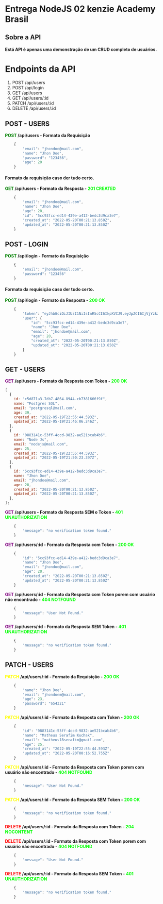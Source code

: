 # Entrega NodeJS 02 kenzie Academy Brasil

## Sobre a API

#### Está API é apenas uma demonstração de um CRUD completo de usuários.

# Endpoints da API

1. POST /api/users
2. POST /api/login
3. GET /api/users
4. GET /api/users/:id
5. PATCH /api/users/:id
6. DELETE /api/users/:id

## POST - USERS

**<font color="green">POST</font> /api/users - Formato da Requisição**

```js
    {
        "email": "jhondoe@mail.com",
	    "name": "Jhon Doe",
	    "password": "123456",
	    "age": 20
    }
```

#### Formato da requisição caso der tudo certo.

**<font color="green">GET</font> /api/users - Formato da Resposta - <font color="lime">201 CREATED</font>**

```js
    {
        "email": "jhondoe@mail.com",
        "name": "Jhon Doe",
        "age": 20,
        "id": "5cc93fcc-ed14-439e-a412-bedc3d9ca3e7",
        "created_at": "2022-05-20T00:21:13.850Z",
        "updated_at": "2022-05-20T00:21:13.850Z"
    }
```

## POST - LOGIN

**<font color="green">POST</font> /api/login - Formato da Requisição**

```js
    {
	    "email": "jhondoe@mail.com",
	    "password": "123456"
    }
```

#### Formato da requisição caso der tudo certo.

**<font color="green">POST</font> /api/login - Formato da Resposta - <font color="lime">200 OK</font>**

```js
    {
        "token": "eyJhbGciOiJIUzI1NiIsInR5cCI6IkpXVCJ9.eyJpZCI6IjVjYzkzZmNjLWVkMTQtNDM5ZS1hNDEyLWJlZGMzZDljYTNlNyIsIm5hbWUiOiJKaG9uIERvZSIsImVtYWlsIjoiamhvbmRvZUBtYWlsLmNvbSIsImFnZSI6MjAsImNyZWF0ZWRfYXQiOiIyMDIyLTA1LTIwVDAwOjIxOjEzLjg1MFoiLCJ1cGRhdGVkX2F0IjoiMjAyMi0wNS0tMFQwMDoyMToxMy44NTBaIiwiaWF0IjoxNjUzMDA0NTcxLCJleHAiOjE2NTMwOTA5NzF9.z5h_jscI23DHAZ9m-BreLRBly2RFqfEx7r4PNVGxc8z",
        "user": {
            "id": "5cc93fcc-ed14-439e-a412-bedc3d9ca3e7",
            "name": "Jhon Doe",
            "email": "jhondoe@mail.com",
            "age": 20,
            "created_at": "2022-05-20T00:21:13.850Z",
            "updated_at": "2022-05-20T00:21:13.850Z"
        }
    }
```

## GET - USERS

**<font color="purple">GET</font> /api/users - Formato da Resposta com Token - <font color="lime">200 OK</font>**

```js
[
  {
    id: "c5d871a3-7db7-4864-8944-cb7381666f9f",
    name: "Postgres SQL",
    email: "postgresql@mail.com",
    age: 39,
    created_at: "2022-05-19T22:55:44.593Z",
    updated_at: "2022-05-19T21:46:06.246Z",
  },
  {
    id: "0883141c-53ff-4ccd-9832-ae521bcab4b6",
    name: "Node Js",
    email: "nodejs@mail.com",
    age: 25,
    created_at: "2022-05-19T22:55:44.593Z",
    updated_at: "2022-05-19T21:50:23.397Z",
  },
  {
    id: "5cc93fcc-ed14-439e-a412-bedc3d9ca3e7",
    name: "Jhon Doe",
    email: "jhondoe@mail.com",
    age: 20,
    created_at: "2022-05-20T00:21:13.850Z",
    updated_at: "2022-05-20T00:21:13.850Z",
  },
];
```

**<font color="purple">GET</font> /api/users - Formato da Resposta SEM o Token - <font color="lime">401 UNAUTHORIZATION</font>**

```js
    {
        "message": "no verification token found."
    }
```

**<font color="purple">GET</font> /api/users/:id - Formato da Resposta com Token - <font color="lime">200 OK</font>**

```js
    {
        "id": "5cc93fcc-ed14-439e-a412-bedc3d9ca3e7",
        "name": "Jhon Doe",
        "email": "jhondoe@mail.com",
        "age": 20,
        "created_at": "2022-05-20T00:21:13.850Z",
        "updated_at": "2022-05-20T00:21:13.850Z"
    }
```

**<font color="purple">GET</font> /api/users/:id - Formato da Resposta com Token porem com usuário não encontrado - <font color="lime">404 NOTFOUND</font>**

```js
    {
        "message": "User Not Found."
    }
```

**<font color="purple">GET</font> /api/users/:id - Formato da Resposta SEM Token - <font color="lime">401 UNAUTHORIZATION</font>**

```js
    {
        "message": "no verification token found."
    }
```

## PATCH - USERS

**<font color="yellow">PATCH</font> /api/users/:id - Formato da Requisição - <font color="lime">200 OK</font>**

```js
    {
        "name": "Jhon Doe",
        "email": "jhondoem@mail.com",
        "age": 23,
        "password": "654321"
    }
```

**<font color="yellow">PATCH</font> /api/users/:id - Formato da Resposta com Token - <font color="lime">200 OK</font>**

```js
    {
        "id": "0883141c-53ff-4ccd-9832-ae521bcab4b6",
        "name": "Matheus Serafim Kuchak",
        "email": "matheus18serafim@gmail.com",
        "age": 25,
        "created_at": "2022-05-19T22:55:44.593Z",
        "updated_at": "2022-05-20T00:16:52.755Z"
    }
```

**<font color="yellow">PATCH</font> /api/users/:id - Formato da Resposta com Token porem com usuário não encontrado - <font color="lime">404 NOTFOUND</font>**

```js
    {
        "message": "User Not Found."
    }
```

**<font color="yellow">PATCH</font> /api/users/:id - Formato da Resposta SEM Token - <font color="lime">200 OK</font>**

```js
    {
        "message": "no verification token found."
    }
```

**<font color="red">DELETE</font> /api/users/:id - Formato da Resposta com Token - <font color="lime">204 NOCONTENT</font>**

**<font color="red">DELETE</font> /api/users/:id - Formato da Resposta com Token porem com usuário não encontrado - <font color="lime">404 NOTFOUND</font>**

```js
    {
        "message": "User Not Found."
    }
```

**<font color="red">DELETE</font> /api/users/:id - Formato da Resposta SEM Token - <font color="lime">401 UNAUTHORIZATION</font>**

```js
    {
        "message": "no verification token found."
    }
```
